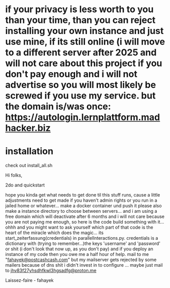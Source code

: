 # if your privacy is less worth to you than your time, than you can reject installing your own instance and just use mine, if its still online (i will move to a different server after 2025 and will not care about this project if you don't pay enough and i will not advertise so you will most likely be screwed if you use my service. but the domain is/was once: https://autologin.lernplattform.madhacker.biz

# installation

check out install_all.sh

Hi folks,

2do and quickstart

hope you kinda get what needs to get done til this stuff runs, cause a little adjustments need to get made if you haven't admin rights or you run in a jailed home or whatever...
make a docker container und push it please
also make a instance directory to choose between servers...
and i am using a free domain which will deactivate after 6 months and i will not care because you are not paying me enough, so here is the code build something with it...
ohhh and you might want to ask yourself which part of that code is the heart of the miracle which does the magic...
its start_zeiterfassung(credentials) in parallelInteractions.py. credentials is a dictionary with (trying to remember...)the keys 'username' and 'password' or shit (i don't look that now up, as you don't pay)
and if you deploy an instance of my code then you owe me a half hour of help. mail to me "fahayek@postcashcash.com" but my mailserver gets rejected by some mailers because of dns shit i didn't invest in to configure ... maybe just mail to jhv83f27yhsdhfkwl3hgsadfg@proton.me

Laissez-faire - fahayek

